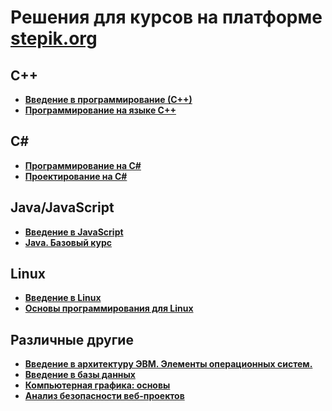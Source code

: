 # Решения для курсов на платформе [stepik.org](https://stepik.org)

C++
------------------
* **[Введение в программирование (С++)](https://stepik.org/course/363/info)**
* **[Программирование на языке C++](https://stepik.org/course/7/info)**

C#
------------------
* **[Программирование на C#](https://stepik.org/course/4143/info)**
* **[Проектирование на C#](https://stepik.org/course/3944/info)**

Java/JavaScript
------------------
* **[Введение в JavaScript](https://stepik.org/course/2223/info)**
* **[Java. Базовый курс](https://stepik.org/course/187/info)**

Linux
------------------
* **[Введение в Linux](https://stepik.org/course/73/info)**
* **[Основы программирования для Linux](https://stepik.org/course/548/info)**

Различные другие
------------------
* **[Введение в архитектуру ЭВМ. Элементы операционных систем.](https://stepik.org/course/253/info)**
* **[Введение в базы данных](https://stepik.org/course/551/info)**
* **[Компьютерная графика: основы](https://stepik.org/course/419/info)**
* **[Анализ безопасности веб-проектов](https://stepik.org/course/127/info)**
